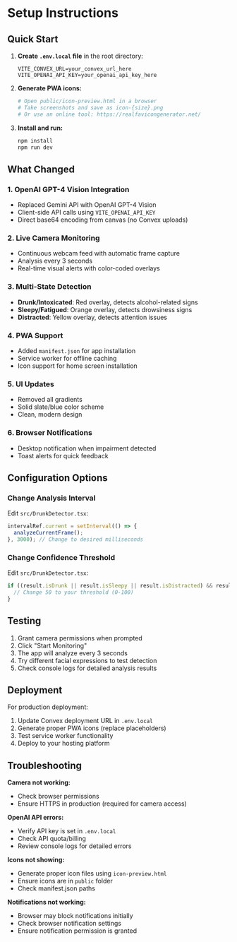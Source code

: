 # Setup Instructions

## Quick Start

1. **Create `.env.local` file** in the root directory:
   ```env
   VITE_CONVEX_URL=your_convex_url_here
   VITE_OPENAI_API_KEY=your_openai_api_key_here
   ```

2. **Generate PWA icons:**
   ```bash
   # Open public/icon-preview.html in a browser
   # Take screenshots and save as icon-{size}.png
   # Or use an online tool: https://realfavicongenerator.net/
   ```

3. **Install and run:**
   ```bash
   npm install
   npm run dev
   ```

## What Changed

### 1. OpenAI GPT-4 Vision Integration
- Replaced Gemini API with OpenAI GPT-4 Vision
- Client-side API calls using `VITE_OPENAI_API_KEY`
- Direct base64 encoding from canvas (no Convex uploads)

### 2. Live Camera Monitoring
- Continuous webcam feed with automatic frame capture
- Analysis every 3 seconds
- Real-time visual alerts with color-coded overlays

### 3. Multi-State Detection
- **Drunk/Intoxicated**: Red overlay, detects alcohol-related signs
- **Sleepy/Fatigued**: Orange overlay, detects drowsiness signs
- **Distracted**: Yellow overlay, detects attention issues

### 4. PWA Support
- Added `manifest.json` for app installation
- Service worker for offline caching
- Icon support for home screen installation

### 5. UI Updates
- Removed all gradients
- Solid slate/blue color scheme
- Clean, modern design

### 6. Browser Notifications
- Desktop notification when impairment detected
- Toast alerts for quick feedback

## Configuration Options

### Change Analysis Interval
Edit `src/DrunkDetector.tsx`:
```typescript
intervalRef.current = setInterval(() => {
  analyzeCurrentFrame();
}, 3000); // Change to desired milliseconds
```

### Change Confidence Threshold
Edit `src/DrunkDetector.tsx`:
```typescript
if ((result.isDrunk || result.isSleepy || result.isDistracted) && result.confidence >= 50) {
  // Change 50 to your threshold (0-100)
}
```

## Testing

1. Grant camera permissions when prompted
2. Click "Start Monitoring"
3. The app will analyze every 3 seconds
4. Try different facial expressions to test detection
5. Check console logs for detailed analysis results

## Deployment

For production deployment:
1. Update Convex deployment URL in `.env.local`
2. Generate proper PWA icons (replace placeholders)
3. Test service worker functionality
4. Deploy to your hosting platform

## Troubleshooting

**Camera not working:**
- Check browser permissions
- Ensure HTTPS in production (required for camera access)

**OpenAI API errors:**
- Verify API key is set in `.env.local`
- Check API quota/billing
- Review console logs for detailed errors

**Icons not showing:**
- Generate proper icon files using `icon-preview.html`
- Ensure icons are in `public` folder
- Check manifest.json paths

**Notifications not working:**
- Browser may block notifications initially
- Check browser notification settings
- Ensure notification permission is granted
